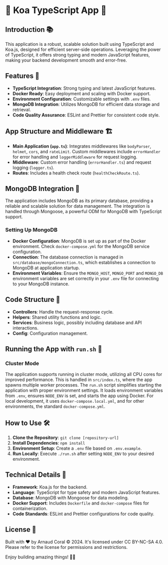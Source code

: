 
# 🌟 Koa TypeScript App 🌟

## Introduction 📚
This application is a robust, scalable solution built using TypeScript and Koa.js, designed for efficient server-side operations. Leveraging the power of TypeScript, it offers strong typing and modern JavaScript features, making your backend development smooth and error-free.

## Features 🚀
- **TypeScript Integration**: Strong typing and latest JavaScript features.
- **Docker Ready**: Easy deployment and scaling with Docker support.
- **Environment Configuration**: Customizable settings with `.env` files.
- **MongoDB Integration**: Utilizes MongoDB for efficient data storage and retrieval.
- **Code Quality Assurance**: ESLint and Prettier for consistent code style.

## App Structure and Middleware 🏗️
- **Main Application (`app.ts`)**: Integrates middlewares like `bodyParser`, `helmet`, `cors`, and `rateLimit`. Custom middlewares include `errorHandler` for error handling and `loggerMiddleware` for request logging.
- **Middleware**: Custom error handling (`errorHandler.ts`) and request logging (`logger.ts`).
- **Routes**: Includes a health check route (`healthCheckRoute.ts`).

## MongoDB Integration 🍃
The application includes MongoDB as its primary database, providing a reliable and scalable solution for data management. The integration is handled through Mongoose, a powerful ODM for MongoDB with TypeScript support.

### Setting Up MongoDB
- **Docker Configuration**: MongoDB is set up as part of the Docker environment. Check `docker-compose.yml` for the MongoDB service configuration.
- **Connection**: The database connection is managed in `src/database/mongoConnection.ts`, which establishes a connection to MongoDB at application startup.
- **Environment Variables**: Ensure the `MONGO_HOST`, `MONGO_PORT` and `MONGO_DB` environment variables are set correctly in your `.env` file for connecting to your MongoDB instance.


## Code Structure 🧱
- **Controllers**: Handle the request-response cycle.
- **Helpers**: Shared utility functions and logic.
- **Services**: Business logic, possibly including database and API interactions.
- **Config**: Configuration management.

## Running the App with `run.sh` 🚀

### Cluster Mode
The application supports running in cluster mode, utilizing all CPU cores for improved performance. This is handled in `src/index.ts`, where the app spawns multiple worker processes.
The `run.sh` script simplifies starting the application with proper environment settings. It loads environment variables from `.env`, ensures `NODE_ENV` is set, and starts the app using Docker. For local development, it uses `docker-compose.local.yml`, and for other environments, the standard `docker-compose.yml`.

## How to Use 🛠️
1. **Clone the Repository**: `git clone [repository-url]`
2. **Install Dependencies**: `npm install`
3. **Environment Setup**: Create a `.env` file based on `.env.example`.
4. **Run Locally**: Execute `./run.sh` after setting `NODE_ENV` to your desired environment.

## Technical Details 🔧
- **Framework**: Koa.js for the backend.
- **Language**: TypeScript for type safety and modern JavaScript features.
- **Database**: MongoDB with Mongoose for data modeling.
- **Docker Support**: Includes `Dockerfile` and `docker-compose` files for containerization.
- **Code Standards**: ESLint and Prettier configurations for code quality.

## License 📜
Built with ❤️ by Arnaud Coral © 2024. It's licensed under CC BY-NC-SA 4.0. Please refer to the license for permissions and restrictions.

Enjoy building amazing things! 🌈✨
